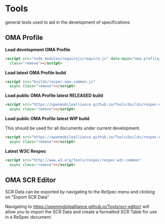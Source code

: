 # Tools
general tools used to aid in the development of specifications

## OMA Profile

**Load development OMA Profile**
```html
<script src="node_modules/requirejs/require.js" data-main="oma-profile/oma" async
  class="remove"></script>
```

**Load latest OMA Profile build**
```html
<script src="builds/respec-oma-common.js"
  async class="remove"></script>
```

**Load public OMA Profile latest RELEASED build**
```html
<script src="https://openmobilealliance.github.io/Tools/builds/respec-oma-common.js"
  async class="remove"></script>
```

**Load public OMA Profile latest WIP build**

This should be used for all documents under current development.
```html
<script src="https://openmobilealliance.github.io/Tools/builds/respec-oma-common-WIP.js"
  async class="remove"></script>
```

**Latest W3C Respec**
```html
<script src="http://www.w3.org/Tools/respec/respec-w3c-common"
  async class="remove"></script>
```

## OMA SCR Editor

SCR Data can be exported by navigating to the ReSpec menu and clicking on "Export SCR Data"

Navigating to https://openmobilealliance.github.io/Tools/scr-editor/ will allow you to import the SCR Data and create a formatted SCR Table for use in a ReSpec document.


